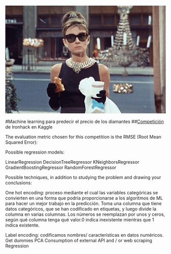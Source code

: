


![kaggle-diamond-competition](imagenes/desayuno_con_diamantes.jpg)





#Machine learning para predecir el precio de los diamantes
##[Competición](https://www.kaggle.com/c/diamonds-datamad0820) de Ironhack en Kaggle



The evaluation metric chosen for this competition is the RMSE (Root Mean Squared Error):


Possible regression models:

LinearRegression
DecisionTreeRegressor
KNeighborsRegressor
GradientBoostingRegressor
RandomForestRegressor

Possible techniques, in addition to studying the problem and drawing your conclusions:

One hot encoding: proceso mediante el cual las variables categóricas se convierten en una forma que podría proporcionarse a los algoritmos de ML para hacer un mejor trabajo en la predicción. Toma una columna que tiene datos categóricos, que se han codificado en etiquetas, y luego divide la columna en varias columnas. Los números se reemplazan por unos y ceros, según qué columna tenga qué valor.0 indica inexistente mientras que 1 indica existente.

Label encoding: codificamos nombres/ características en datos numéricos. 
Get dummies
PCA
Consumption of external API and / or web scraping
Regression